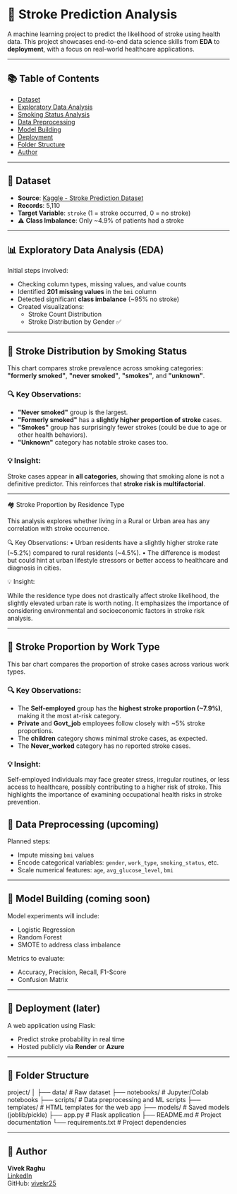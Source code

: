 # 🧠 Stroke Prediction Analysis

A machine learning project to predict the likelihood of stroke using health data. This project showcases end-to-end data science skills from **EDA** to **deployment**, with a focus on real-world healthcare applications.

---

## 📚 Table of Contents
- [Dataset](#-dataset)
- [Exploratory Data Analysis](#-exploratory-data-analysis-eda)
- [Smoking Status Analysis](#-stroke-distribution-by-smoking-status)
- [Data Preprocessing](#-data-preprocessing-upcoming)
- [Model Building](#-model-building-coming-soon)
- [Deployment](#-deployment-later)
- [Folder Structure](#-folder-structure)
- [Author](#-author)

---

## 📁 Dataset

- **Source**: [Kaggle - Stroke Prediction Dataset](https://www.kaggle.com/datasets/fedesoriano/stroke-prediction-dataset)
- **Records**: 5,110  
- **Target Variable**: `stroke` (1 = stroke occurred, 0 = no stroke)  
- ⚠️ **Class Imbalance**: Only ~4.9% of patients had a stroke

---

## 📊 Exploratory Data Analysis (EDA)

Initial steps involved:
- Checking column types, missing values, and value counts
- Identified **201 missing values** in the `bmi` column
- Detected significant **class imbalance** (~95% no stroke)
- Created visualizations:
  - Stroke Count Distribution
  - Stroke Distribution by Gender ✅

---

## 🚬 Stroke Distribution by Smoking Status

This chart compares stroke prevalence across smoking categories:  
**"formerly smoked"**, **"never smoked"**, **"smokes"**, and **"unknown"**.

### 🔍 Key Observations:
- **"Never smoked"** group is the largest.
- **"Formerly smoked"** has a **slightly higher proportion of stroke** cases.
- **"Smokes"** group has surprisingly fewer strokes (could be due to age or other health behaviors).
- **"Unknown"** category has notable stroke cases too.

### 💡 Insight:
Stroke cases appear in **all categories**, showing that smoking alone is not a definitive predictor. This reinforces that **stroke risk is multifactorial**.

---

🏘️ Stroke Proportion by Residence Type

This analysis explores whether living in a Rural or Urban area has any correlation with stroke occurrence.

🔍 Key Observations:
	•	Urban residents have a slightly higher stroke rate (~5.2%) compared to rural residents (~4.5%).
	•	The difference is modest but could hint at urban lifestyle stressors or better access to healthcare and diagnosis in cities.

💡 Insight:

While the residence type does not drastically affect stroke likelihood, the slightly elevated urban rate is worth noting. It emphasizes the importance of considering environmental and socioeconomic factors in stroke risk analysis.

------

## 🏢 Stroke Proportion by Work Type

This bar chart compares the proportion of stroke cases across various work types.

### 🔍 Key Observations:
- The **Self-employed** group has the **highest stroke proportion (~7.9%)**, making it the most at-risk category.
- **Private** and **Govt_job** employees follow closely with ~5% stroke proportions.
- The **children** category shows minimal stroke cases, as expected.
- The **Never_worked** category has no reported stroke cases.

### 💡 Insight:
Self-employed individuals may face greater stress, irregular routines, or less access to healthcare, possibly contributing to a higher risk of stroke. This highlights the importance of examining occupational health risks in stroke prevention.

## 🧼 Data Preprocessing (upcoming)

Planned steps:
- Impute missing `bmi` values
- Encode categorical variables: `gender`, `work_type`, `smoking_status`, etc.
- Scale numerical features: `age`, `avg_glucose_level`, `bmi`

---

## 🤖 Model Building (coming soon)

Model experiments will include:
- Logistic Regression
- Random Forest
- SMOTE to address class imbalance

Metrics to evaluate:
- Accuracy, Precision, Recall, F1-Score
- Confusion Matrix

---

## 🚀 Deployment (later)

A web application using Flask:
- Predict stroke probability in real time
- Hosted publicly via **Render** or **Azure**

---

## 📂 Folder Structure
project/
│
├── data/                  # Raw dataset
├── notebooks/             # Jupyter/Colab notebooks
├── scripts/               # Data preprocessing and ML scripts
├── templates/             # HTML templates for the web app
├── models/                # Saved models (joblib/pickle)
├── app.py                 # Flask application
├── README.md              # Project documentation
└── requirements.txt       # Project dependencies

---


## 👤 Author

**Vivek Raghu**  
[LinkedIn](https://www.linkedin.com/in/raghuvivek/)  
GitHub: [vivekr25](https://github.com/vivekr25)